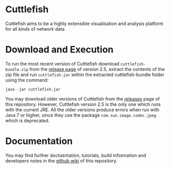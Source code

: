 # Cuttlefish
Cuttlefish aims to be a highly extensible visualisation and analysis platform for all kinds of network data

# Download and Execution

To run the most recent version of Cuttlefish download `cuttlefish-bundle.zip` from the [release page](https://github.com/dev-cuttlefish/cuttlefish/releases/tag/v2.5-beta) of version 2.5, extract the contents of the zip file and run `cuttlefish.jar` within the extracted cuttlefish-bundle folder using the command:
```
java -jar cuttlefish.jar
```
You may download older versions of Cuttlefish from the [releases](https://github.com/dev-cuttlefish/cuttlefish/releases) page of this repository. However, Cuttlefish version 2.5 is the only one which runs with the current JRE. All the older versions produce errors when run with Java 7 or higher, since they use the package `com.sun.image.codec.jpeg` which is deprecated.

# Documentation

You may find further doctuentation, tutorials, build infomration and developers notes in the [github wiki](https://github.com/dev-cuttlefish/cuttlefish/wiki) of this repository.



